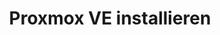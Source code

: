 ---
id: dedicated-proxmox
title: Proxmox VE installieren
description: Informationen, wie du das Proxmox Virtual Environment auf deinem Dedicated Server von ZAP-Hosting installieren kannst - ZAP-Hosting.com Dokumentation
sidebar_label: Proxmox installieren
---